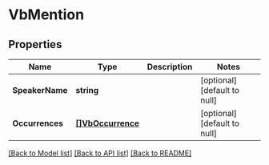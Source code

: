 # VbMention

## Properties
Name | Type | Description | Notes
------------ | ------------- | ------------- | -------------
**SpeakerName** | **string** |  | [optional] [default to null]
**Occurrences** | [**[]VbOccurrence**](VbOccurrence.md) |  | [optional] [default to null]

[[Back to Model list]](../README.md#documentation-for-models) [[Back to API list]](../README.md#documentation-for-api-endpoints) [[Back to README]](../README.md)


